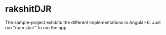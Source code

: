 # rakshitDJR
The sample-project exhibits the different Implementations in Angular-6. Just run "npm start" to run the app
